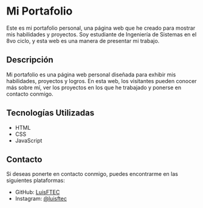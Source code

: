# Mi Portafolio

Este es mi portafolio personal, una página web que he creado para mostrar mis habilidades y proyectos. Soy estudiante de Ingeniería de Sistemas en el 8vo ciclo, y esta web es una manera de presentar mi trabajo.

## Descripción

Mi portafolio es una página web personal diseñada para exhibir mis habilidades, proyectos y logros. En esta web, los visitantes pueden conocer más sobre mí, ver los proyectos en los que he trabajado y ponerse en contacto conmigo.

## Tecnologías Utilizadas

- HTML
- CSS
- JavaScript

## Contacto

Si deseas ponerte en contacto conmigo, puedes encontrarme en las siguientes plataformas:

- GitHub: [LuisFTEC](https://github.com/LuisFTEC)
- Instagram: [@luisftec](https://www.instagram.com/luisftec/)
